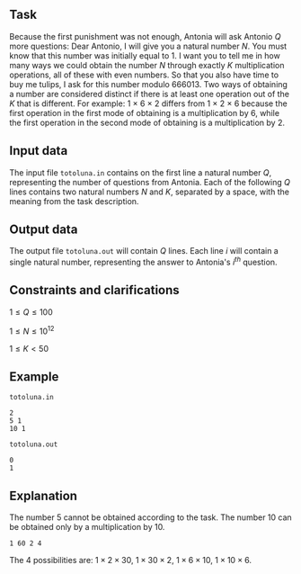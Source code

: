 ## Task

Because the first punishment was not enough, Antonia will ask Antonio $Q$ more questions: Dear Antonio, I will give you a natural number $N$. You must know that this number was initially equal to $1$. I want you to tell me in how many ways we could obtain the number $N$ through exactly $K$ multiplication operations, all of these with even numbers. So that you also have time to buy me tulips, I ask for this number modulo $666013$. Two ways of obtaining a number are considered distinct if there is at least one operation out of the $K$ that is different. For example: 1 $\times$ 6 $\times$ 2 differs from 1 $\times$ 2 $\times$ 6 because the first operation in the first mode of obtaining is a multiplication by 6, while the first operation in the second mode of obtaining is a multiplication by 2.

## Input data

The input file `totoluna.in` contains on the first line a natural number $Q$, representing the number of questions from Antonia. Each of the following $Q$ lines contains two natural numbers $N$ and $K$, separated by a space, with the meaning from the task description.

## Output data

The output file `totoluna.out` will contain $Q$ lines. Each line $i$ will contain a single natural number, representing the answer to Antonia's $i^{th}$ question.

## Constraints and clarifications

$1 \leq Q \leq 100$

$1 \leq N \leq 10^{12}$

$1 \leq K < 50$

## Example

`totoluna.in`

```
2
5 1
10 1
```

`totoluna.out`

```
0
1
```

## Explanation

The number 5 cannot be obtained according to the task. The number 10 can be obtained only by a multiplication by 10.

`1 60 2 4`

The 4 possibilities are: $1 \times 2 \times 30$, $1 \times 30 \times 2$, $1 \times 6 \times 10$, $1 \times 10 \times 6$.